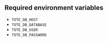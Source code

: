 ## Required environment variables

- `TOTE_DB_HOST`
- `TOTE_DB_DATABASE`
- `TOTE_DB_USER`
- `TOTE_DB_PASSWORD`